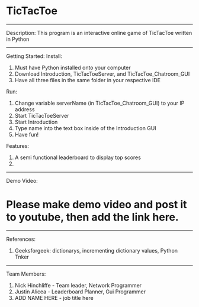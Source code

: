 # TicTacToe
________________________________________________________________________________________________________
Description:
This program is an interactive online game of TicTacToe written in Python
________________________________________________________________________________________________________
Getting Started:
Install: 
1) Must have Python installed onto your computer
2) Download Introduction, TicTacToeServer, and TicTacToe_Chatroom_GUI
3) Have all three files in the same folder in your respective IDE

Run:
1) Change variable serverName (in TicTacToe_Chatroom_GUI) to your IP address
2) Start TicTacToeServer
3) Start Introduction
4) Type name into the text box inside of the Introduction GUI
5) Have fun!

Features:
1. A semi functional leaderboard to display top scores
2. 
________________________________________________________________________________________________________
Demo Video:
# Please make demo video and post it to youtube, then add the link here.
________________________________________________________________________________________________________
References:
1. Geeksforgeek: dictionarys, incrementing dictionary values, Python Tnker 
________________________________________________________________________________________________________
Team Members:
1) Nick Hinchliffe - Team leader, Network Programmer
2) Justin Alicea - Leaderboard Planner, Gui Programmer
3) ADD NAME HERE - job title here
 
